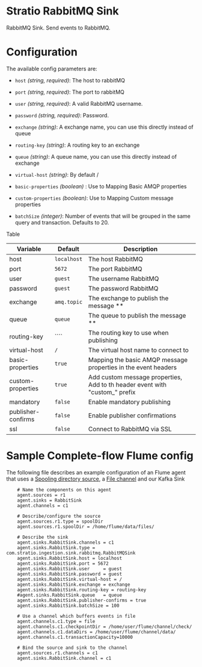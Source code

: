 Stratio RabbitMQ Sink
====================

RabbitMQ Sink. Send events to RabbitMQ.

Configuration
=============

The available config parameters are:

- `host` *(string, required)*: The host to rabbitMQ

- `port` *(string, required)*: The port to rabbitMQ

- `user` *(string, required)*: A valid RabbitMQ username.

- `password` *(string, required)*: Password.

- `exchange` *(string)*: A exchange name, you can use this directly instead of queue

- `routing-key` *(string)*: A routing key to an exchange

- `queue` *(string)*: A queue name, you can use this directly instead of exchange

- `virtual-host` *(string)*: By default /

- `basic-properties` *(boolean)* : Use to Mapping Basic AMQP properties

- `custom-properties` *(boolean)*: Use to Mapping Custom message properties

- `batchSize` *(integer)*: Number of events that will be grouped in the same query and transaction. Defaults to 20.

Table

Variable           | Default       | Description
------------------ | ------------- | -----------
host               | ``localhost`` | The host RabbitMQ
port               | ``5672``      | The port RabbitMQ
user               | ``guest``     | The username RabbitMQ
password           | ``guest``     | The password RabbitMQ
exchange           | ``amq.topic`` | The exchange to publish the message **
queue              | ``queue``     | The queue to publish the message **
routing-key        | ````          | The routing key to use when publishing
virtual-host       | ``/``         | The virtual host name to connect to
basic-properties   | ``true``      | Mapping the basic AMQP message properties in the event headers
custom-properties  | ``true``      | Add custom message properties, Add to th header event with "custom_" prefix
mandatory          | ``false``     | Enable mandatory publishing
publisher-confirms | ``false``     | Enable publisher confirmations
ssl                | ``false``     | Connect to RabbitMQ via SSL

Sample Complete-flow Flume config
=================================

The following file describes an example configuration of an Flume agent that uses a [Spooling directory source](http://flume.apache.org/FlumeUserGuide.html#spooling-directory-source), a [File channel](http://flume.apache.org/FlumeUserGuide.html#file-channel) and our Kafka Sink

``` 
    # Name the components on this agent
    agent.sources = r1
    agent.sinks = RabbitSink
    agent.channels = c1

    # Describe/configure the source
    agent.sources.r1.type = spoolDir
    agent.sources.r1.spoolDir = /home/flume/data/files/

    # Describe the sink
    agent.sinks.RabbitSink.channels = c1
    agent.sinks.RabbitSink.type = com.stratio.ingestion.sink.rabbitmq.RabbitMQSink
    agent.sinks.RabbitSink.host = localhost
    agent.sinks.RabbitSink.port = 5672
    agent.sinks.RabbitSink.user     = guest
    agent.sinks.RabbitSink.password = guest
    agent.sinks.RabbitSink.virtual-host = /
    agent.sinks.RabbitSink.exchange = exchange
    agent.sinks.RabbitSink.routing-key = routing-key
    #agent.sinks.RabbitSink.queue   = queue
    agent.sinks.RabbitSink.publisher-confirms = true
    agent.sinks.RabbitSink.batchSize = 100

    # Use a channel which buffers events in file
    agent.channels.c1.type = file
    agent.channels.c1.checkpointDir = /home/user/flume/channel/check/
    agent.channels.c1.dataDirs = /home/user/flume/channel/data/
    agent.channels.c1.transactionCapacity=10000

    # Bind the source and sink to the channel
    agent.sources.r1.channels = c1
    agent.sinks.RabbitSink.channel = c1
```